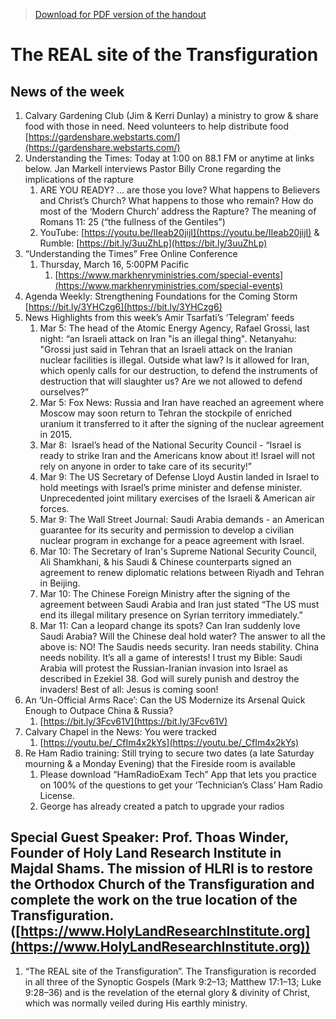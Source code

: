 >[Download for PDF version of the handout](/week031223.pdf)

# The REAL site of the Transfiguration 

## News of the week
1. Calvary Gardening Club (Jim & Kerri Dunlay)
	a ministry to grow & share food with those in need.  Need volunteers to help distribute food 
	[https://gardenshare.webstarts.com/](https://gardenshare.webstarts.com/)
1. Understanding the Times: Today at 1:00 on 88.1 FM or anytime at links below.  Jan Markell interviews Pastor Billy Crone regarding the implications of the rapture 
	1. ARE YOU READY? … are those you love?  What happens to Believers and Christ’s Church?  What happens to those who remain? How do most of the ‘Modern Church’ address the Rapture? The meaning of Romans 11: 25 (“the fullness of the Gentiles”)
	1. YouTube: [https://youtu.be/IIeab20jijI](https://youtu.be/IIeab20jijI)   &   Rumble: [https://bit.ly/3uuZhLp](https://bit.ly/3uuZhLp) 
1. “Understanding the Times” Free Online Conference
	1. Thursday, March 16, 5:00PM Pacific
		1. [https://www.markhenryministries.com/special-events](https://www.markhenryministries.com/special-events) 
1. Agenda Weekly: Strengthening Foundations for the Coming Storm    [https://bit.ly/3YHCzg6](https://bit.ly/3YHCzg6)
1. News Highlights from this week’s Amir Tsarfati’s ‘Telegram’ feeds 
	1. Mar 5:  The head of the Atomic Energy Agency, Rafael Grossi, last night: “an Israeli attack on Iran "is an illegal thing".   Netanyahu: "Grossi just said in Tehran that an Israeli attack on the Iranian nuclear facilities is illegal. Outside what law? Is it allowed for Iran, which openly calls for our destruction, to defend the instruments of destruction that will slaughter us? Are we not allowed to defend ourselves?”
	1. Mar 5:  Fox News: Russia and Iran have reached an agreement where Moscow may soon return to Tehran the stockpile of enriched uranium it transferred to it after the signing of the nuclear agreement in 2015.
	1. Mar 8:  Israel’s head of the National Security Council - “Israel is ready to strike Iran and the Americans know about it! Israel will not rely on anyone in order to take care of its security!” 
	1. Mar 9:  The US Secretary of Defense Lloyd Austin landed in Israel to hold meetings with Israel’s prime minister and defense minister. Unprecedented joint military exercises of the Israeli & American air forces. 
	1. Mar 9:  The Wall Street Journal: Saudi Arabia demands - an American guarantee for its security and permission to develop a civilian nuclear program in exchange for a peace agreement with Israel.
	1. Mar 10:  The Secretary of Iran's Supreme National Security Council, Ali Shamkhani, & his Saudi & Chinese counterparts signed an agreement to renew diplomatic relations between Riyadh and Tehran in Beijing. 
	1. Mar 10:  The Chinese Foreign Ministry after the signing of the agreement between Saudi Arabia and Iran just stated “The US must end its illegal military presence on Syrian territory immediately.”
	1. Mar 11:  Can a leopard change its spots? Can Iran suddenly love Saudi Arabia? Will the Chinese deal hold water? The answer to all the above is: NO! The Saudis needs security. Iran needs stability. China needs nobility.  It’s all a game of interests!  I trust my Bible: Saudi Arabia will protest the Russian-Iranian invasion into Israel as described in Ezekiel 38.  God will surely punish and destroy the invaders!  Best of all: Jesus is coming soon!
1. An ‘Un-Official Arms Race’: Can the US Modernize its Arsenal Quick Enough to Outpace China & Russia?
	1. [https://bit.ly/3Fcv61V](https://bit.ly/3Fcv61V) 
1. Calvary Chapel in the News: You were tracked
	1. [https://youtu.be/_CfIm4x2kYs](https://youtu.be/_CfIm4x2kYs)
1.  Re Ham Radio training:  Still trying to secure two dates (a late Saturday mourning & a Monday Evening) that the Fireside room is available
	1. Please download “HamRadioExam Tech” App that lets you practice on 100% of the questions to get your ‘Technician’s Class’ Ham Radio License.
	1. George has already created a patch to upgrade your radios

## Special Guest Speaker: Prof. Thoas Winder, Founder of Holy Land Research Institute in Majdal Shams.  The mission of HLRI is to restore the Orthodox Church of the Transfiguration and complete the work on the true location of the Transfiguration. ([https://www.HolyLandResearchInstitute.org](https://www.HolyLandResearchInstitute.org)) 
1. “The REAL site of the Transfiguration”.  The Transfiguration is recorded in all three of the Synoptic Gospels (Mark 9:2–13; Matthew 17:1–13; Luke 9:28–36) and is the revelation of the eternal glory & divinity of Christ, which was normally veiled during His earthly ministry.
